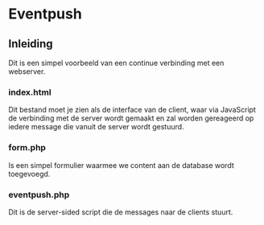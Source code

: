 # Eventpush

## Inleiding
Dit is een simpel voorbeeld van een continue verbinding met een webserver.

### index.html
Dit bestand moet je zien als de interface van de client, waar via JavaScript de
verbinding met de server wordt gemaakt en zal worden gereageerd op iedere
message die vanuit de server wordt gestuurd.

### form.php
Is een simpel formulier waarmee we content aan de database wordt toegevoegd.

### eventpush.php
Dit is de server-sided script die de messages naar de clients stuurt.
